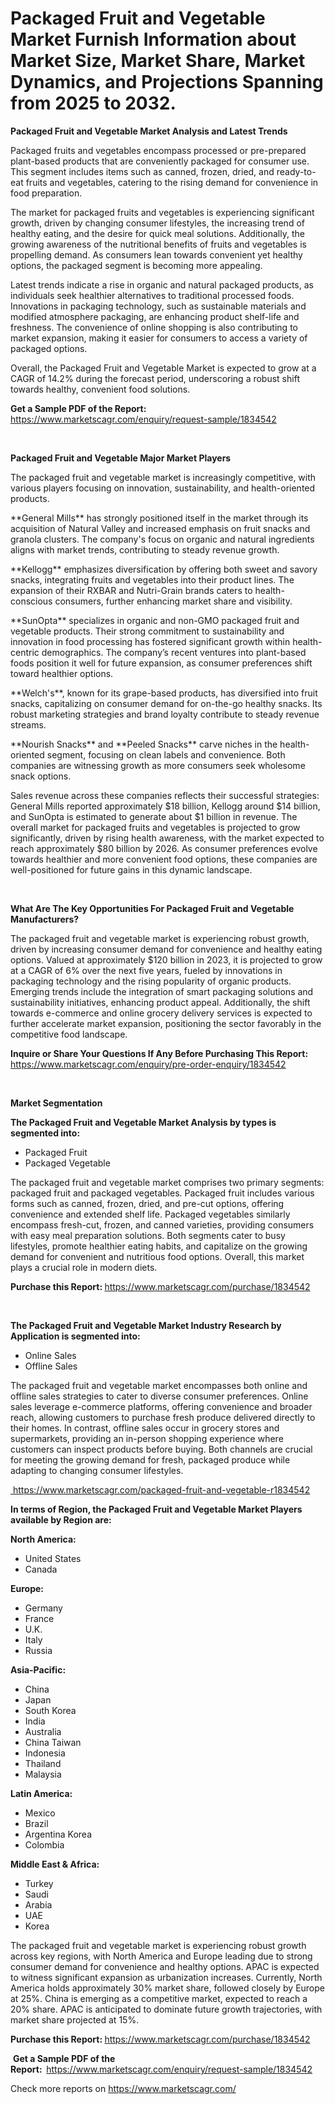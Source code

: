 <p><h1>Packaged Fruit and Vegetable Market Furnish Information about Market Size, Market Share, Market Dynamics, and Projections Spanning from 2025 to 2032.</h1></p><p><strong>Packaged Fruit and Vegetable Market Analysis and Latest Trends</strong></p>
<p><p>Packaged fruits and vegetables encompass processed or pre-prepared plant-based products that are conveniently packaged for consumer use. This segment includes items such as canned, frozen, dried, and ready-to-eat fruits and vegetables, catering to the rising demand for convenience in food preparation.</p><p>The market for packaged fruits and vegetables is experiencing significant growth, driven by changing consumer lifestyles, the increasing trend of healthy eating, and the desire for quick meal solutions. Additionally, the growing awareness of the nutritional benefits of fruits and vegetables is propelling demand. As consumers lean towards convenient yet healthy options, the packaged segment is becoming more appealing.</p><p>Latest trends indicate a rise in organic and natural packaged products, as individuals seek healthier alternatives to traditional processed foods. Innovations in packaging technology, such as sustainable materials and modified atmosphere packaging, are enhancing product shelf-life and freshness. The convenience of online shopping is also contributing to market expansion, making it easier for consumers to access a variety of packaged options.</p><p>Overall, the Packaged Fruit and Vegetable Market is expected to grow at a CAGR of 14.2% during the forecast period, underscoring a robust shift towards healthy, convenient food solutions.</p></p>
<p><strong>Get a Sample PDF of the Report:&nbsp;</strong> <a href="https://www.marketscagr.com/enquiry/request-sample/1834542?utm_campaign=2236&utm_medium=2&utm_source=Github&utm_content=ia&utm_term=15022025&utm_id=packaged-fruit-and-vegetable">https://www.marketscagr.com/enquiry/request-sample/1834542</a></p>
<p>&nbsp;</p>
<p><strong>Packaged Fruit and Vegetable Major Market Players</strong></p>
<p><p>The packaged fruit and vegetable market is increasingly competitive, with various players focusing on innovation, sustainability, and health-oriented products. </p><p>**General Mills** has strongly positioned itself in the market through its acquisition of Natural Valley and increased emphasis on fruit snacks and granola clusters. The company's focus on organic and natural ingredients aligns with market trends, contributing to steady revenue growth. </p><p>**Kellogg** emphasizes diversification by offering both sweet and savory snacks, integrating fruits and vegetables into their product lines. The expansion of their RXBAR and Nutri-Grain brands caters to health-conscious consumers, further enhancing market share and visibility.</p><p>**SunOpta** specializes in organic and non-GMO packaged fruit and vegetable products. Their strong commitment to sustainability and innovation in food processing has fostered significant growth within health-centric demographics. The company’s recent ventures into plant-based foods position it well for future expansion, as consumer preferences shift toward healthier options.</p><p>**Welch's**, known for its grape-based products, has diversified into fruit snacks, capitalizing on consumer demand for on-the-go healthy snacks. Its robust marketing strategies and brand loyalty contribute to steady revenue streams.</p><p>**Nourish Snacks** and **Peeled Snacks** carve niches in the health-oriented segment, focusing on clean labels and convenience. Both companies are witnessing growth as more consumers seek wholesome snack options.</p><p>Sales revenue across these companies reflects their successful strategies: General Mills reported approximately $18 billion, Kellogg around $14 billion, and SunOpta is estimated to generate about $1 billion in revenue. The overall market for packaged fruits and vegetables is projected to grow significantly, driven by rising health awareness, with the market expected to reach approximately $80 billion by 2026. As consumer preferences evolve towards healthier and more convenient food options, these companies are well-positioned for future gains in this dynamic landscape.</p></p>
<p>&nbsp;</p>
<p><strong>What Are The Key Opportunities For Packaged Fruit and Vegetable Manufacturers?</strong></p>
<p><p>The packaged fruit and vegetable market is experiencing robust growth, driven by increasing consumer demand for convenience and healthy eating options. Valued at approximately $120 billion in 2023, it is projected to grow at a CAGR of 6% over the next five years, fueled by innovations in packaging technology and the rising popularity of organic products. Emerging trends include the integration of smart packaging solutions and sustainability initiatives, enhancing product appeal. Additionally, the shift towards e-commerce and online grocery delivery services is expected to further accelerate market expansion, positioning the sector favorably in the competitive food landscape.</p></p>
<p><strong>Inquire or Share Your Questions If Any Before Purchasing This Report:</strong> <a href="https://www.marketscagr.com/enquiry/pre-order-enquiry/1834542?utm_campaign=2236&utm_medium=2&utm_source=Github&utm_content=ia&utm_term=15022025&utm_id=packaged-fruit-and-vegetable">https://www.marketscagr.com/enquiry/pre-order-enquiry/1834542</a></p>
<p>&nbsp;</p>
<p><strong>Market Segmentation</strong></p>
<p><strong>The Packaged Fruit and Vegetable Market Analysis by types is segmented into:</strong></p>
<p><ul><li>Packaged Fruit</li><li>Packaged Vegetable</li></ul></p>
<p><p>The packaged fruit and vegetable market comprises two primary segments: packaged fruit and packaged vegetables. Packaged fruit includes various forms such as canned, frozen, dried, and pre-cut options, offering convenience and extended shelf life. Packaged vegetables similarly encompass fresh-cut, frozen, and canned varieties, providing consumers with easy meal preparation solutions. Both segments cater to busy lifestyles, promote healthier eating habits, and capitalize on the growing demand for convenient and nutritious food options. Overall, this market plays a crucial role in modern diets.</p></p>
<p><strong>Purchase this Report:&nbsp;</strong><a href="https://www.marketscagr.com/purchase/1834542?utm_campaign=2236&utm_medium=2&utm_source=Github&utm_content=ia&utm_term=15022025&utm_id=packaged-fruit-and-vegetable">https://www.marketscagr.com/purchase/1834542</a></p>
<p>&nbsp;</p>
<p><strong>The Packaged Fruit and Vegetable Market Industry Research by Application is segmented into:</strong></p>
<p><ul><li>Online Sales</li><li>Offline Sales</li></ul></p>
<p><p>The packaged fruit and vegetable market encompasses both online and offline sales strategies to cater to diverse consumer preferences. Online sales leverage e-commerce platforms, offering convenience and broader reach, allowing customers to purchase fresh produce delivered directly to their homes. In contrast, offline sales occur in grocery stores and supermarkets, providing an in-person shopping experience where customers can inspect products before buying. Both channels are crucial for meeting the growing demand for fresh, packaged produce while adapting to changing consumer lifestyles.</p></p>
<p><a href="https://www.marketscagr.com/packaged-fruit-and-vegetable-r1834542?utm_campaign=2236&utm_medium=2&utm_source=Github&utm_content=ia&utm_term=15022025&utm_id=packaged-fruit-and-vegetable">&nbsp;https://www.marketscagr.com/packaged-fruit-and-vegetable-r1834542</a></p>
<p><strong>In terms of Region, the Packaged Fruit and Vegetable Market Players available by Region are:</strong></p>
<p>
    <p> <strong> North America: </strong>
        <ul>
            <li>United States</li>
            <li>Canada</li>
        </ul>
        </p> 
    <p> <strong> Europe: </strong>
        <ul>
            <li>Germany</li>
            <li>France</li>
            <li>U.K.</li>
            <li>Italy</li>
            <li>Russia</li>
        </ul>
        </p> 
    <p> <strong> Asia-Pacific: </strong>
        <ul>
            <li>China</li>
            <li>Japan</li>
            <li>South Korea</li>
            <li>India</li>
            <li>Australia</li>
            <li>China Taiwan</li>
            <li>Indonesia</li>
            <li>Thailand</li>
            <li>Malaysia</li>
        </ul>
        </p> 
    <p> <strong> Latin America: </strong>
        <ul>
            <li>Mexico</li>
            <li>Brazil</li>
            <li>Argentina Korea</li>
            <li>Colombia</li>
        </ul>
        </p> 
    <p> <strong> Middle East & Africa: </strong>
        <ul>
            <li>Turkey</li>
            <li>Saudi</li>
            <li>Arabia</li>
            <li>UAE</li>
            <li>Korea</li>
        </ul>
    </p>
    </p>
<p><p>The packaged fruit and vegetable market is experiencing robust growth across key regions, with North America and Europe leading due to strong consumer demand for convenience and healthy options. APAC is expected to witness significant expansion as urbanization increases. Currently, North America holds approximately 30% market share, followed closely by Europe at 25%. China is emerging as a competitive market, expected to reach a 20% share. APAC is anticipated to dominate future growth trajectories, with market share projected at 15%.</p></p>
<p><strong>Purchase this Report: </strong><a href="https://www.marketscagr.com/purchase/1834542?utm_campaign=2236&utm_medium=2&utm_source=Github&utm_content=ia&utm_term=15022025&utm_id=packaged-fruit-and-vegetable">https://www.marketscagr.com/purchase/1834542</a></p>
<p>&nbsp;<strong>Get a Sample PDF of the Report:&nbsp;&nbsp;</strong><a href="https://www.marketscagr.com/enquiry/request-sample/1834542?utm_campaign=2236&utm_medium=2&utm_source=Github&utm_content=ia&utm_term=15022025&utm_id=packaged-fruit-and-vegetable">https://www.marketscagr.com/enquiry/request-sample/1834542</a></p>
<p><strong></strong></p>
<p>Check more reports on <a href="https://www.marketscagr.com/?utm_campaign=2236&utm_medium=2&utm_source=Github&utm_content=ia&utm_term=15022025&utm_id=packaged-fruit-and-vegetable">https://www.marketscagr.com/</a></p>